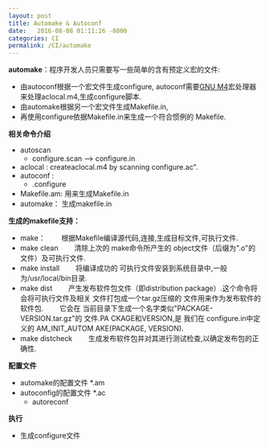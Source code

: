 ```yaml
---
layout: post
title: Automake & Autoconf
date:   2016-08-08 01:11:26 -0800
categories: CI
permalink: /CI/automake
---
```


**automake**：程序开发人员只需要写一些简单的含有预定义宏的文件:

* 由autoconf根据一个宏文件生成configure,
	autoconf需要[GNU M4](http://my.oschina.net/ReJaVu/blog/184503)宏处理器来处理aclocal.m4,生成configure脚本.
* 由automake根据另一个宏文件生成Makefile.in,
* 再使用configure依据Makefile.in来生成一个符合惯例的 Makefile.


    
**相关命令介绍**

* autoscan
	* configure.scan --> configure.in 
* aclocal : createaclocal.m4 by scanning configure.ac".
* autoconf :
	* .configure
* Makefile.am: 用来生成Makefile.in
* automake： 生成makefile.in

**生成的makefile支持：**

* make：
　　根据Makefile编译源代码,连接,生成目标文件,可执行文件.
* make clean
　　清除上次的 make命令所产生的 object文件（后缀为".o"的 文件）及可执行文件.
* make install
　　将编译成功的 可执行文件安装到系统目录中,一般为/usr/local/bin目录.
* make dist
　　产生发布软件包文件（即distribution package）.这个命令将会将可执行文件及相关
文件打包成一个tar.gz压缩的 文件用来作为发布软件的 软件包.
　　它会在 当前目录下生成一个名字类似"PACKAGE-VERSION.tar.gz"的 文件.PA
CKAGE和VERSION,是 我们在 configure.in中定义的 AM_INIT_AUTOM
AKE(PACKAGE, VERSION).
* make distcheck
　　生成发布软件包并对其进行测试检查,以确定发布包的正确性.  


    
**配置文件**

* automake的配置文件 *.am
* autoconfig的配置文件 *.ac
	* autoreconf
	

**执行**

* 生成configure文件
